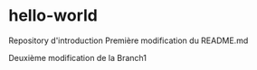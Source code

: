 # hello-world
Repository d'introduction
Première modification du README.md

Deuxième modification de la Branch1
